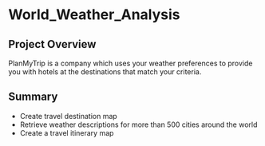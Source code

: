 # World_Weather_Analysis
## Project Overview
PlanMyTrip is a company which uses your weather preferences to provide you with hotels at the destinations that match your criteria. 
## Summary
* Create travel destination map
* Retrieve weather descriptions for more than 500 cities around the world
* Create a travel itinerary map
